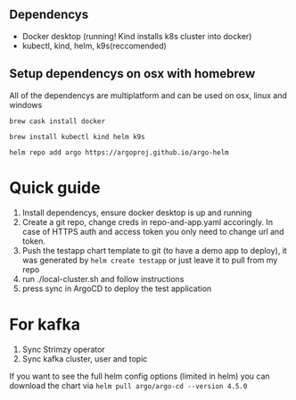## Dependencys

 - Docker desktop (running! Kind installs k8s cluster into docker)
 - kubectl, kind, helm, k9s(reccomended)

## Setup dependencys on osx with homebrew

All of the dependencys are multiplatform and can be used on osx, linux and windows

`brew cask install docker`

`brew install kubectl kind helm k9s`

`helm repo add argo https://argoproj.github.io/argo-helm`

# Quick guide

1. Install dependencys, ensure docker desktop is up and running
2. Create a git repo, change creds in repo-and-app.yaml accoringly. In case of HTTPS auth and access token you only need to change url and token.
3. Push the testapp chart template to git (to have a demo app to deploy), it was generated by `helm create testapp` or just leave it to pull from my repo
4. run ./local-cluster.sh and follow instructions
5. press sync in ArgoCD to deploy the test application

# For kafka
1. Sync Strimzy operator
2. Sync kafka cluster, user and topic


If you want to see the full helm config options (limited in helm) you can download the chart via `helm pull argo/argo-cd --version 4.5.0`
